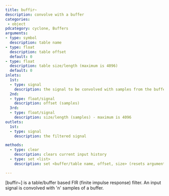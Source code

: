 ```yaml
---
title: buffir~
description: convolve with a buffer
categories:
 - object
pdcategory: cyclone, Buffers
arguments:
- type: symbol
  description: table name
- type: float
  description: table offset
  default: 0
- type: float
  description: table size/length (maximum is 4096)
  default: 0
inlets:
  1st:
  - type: signal
    description: the signal to be convolved with samples from the buffer
  2nd:
  - type: float/signal
    description: offset (samples)
  3rd:
  - type: float/signal
    description: size/length (samples) - maximum is 4096
outlets:
  1st:
  - type: signal
    description: the filtered signal

methods:
  - type: clear
    description: clears current input history
  - type: set <list>
    description: set <buffer/table name, offset, size> (resets arguments)

---
```


[buffir~] is a table/buffer based FIR (finite impulse response) filter. An input signal is convolved with 'n' samples of a buffer.

